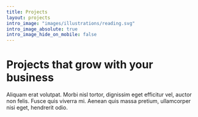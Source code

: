 ```yaml
---
title: Projects
layout: projects
intro_image: "images/illustrations/reading.svg"
intro_image_absolute: true
intro_image_hide_on_mobile: false
---
```


# Projects that grow with your business

Aliquam erat volutpat. Morbi nisl tortor, dignissim eget efficitur vel, auctor non felis. Fusce quis viverra mi. Aenean quis massa pretium, ullamcorper nisi eget, hendrerit odio.
